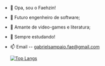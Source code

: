 - 👋 Opa, sou o Faehzin!
- 👀 Futuro engenheiro de software;
- 🌱 Amante de video-games e literatura;
- 💞️ Sempre estudando!
- 📫 Email -- gabrielsampaio.fae@gmail.com
  
  [![Top Langs](https://github-readme-stats.vercel.app/api/top-langs/?username=Faehzin&layout=pie)](https://github.com/Faehzin/Faehzin)

<!---
Faehzin/Faehzin is a ✨ special ✨ repository because its `README.md` (this file) appears on your GitHub profile.
You can click the Preview link to take a look at your changes.
--->
